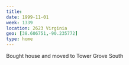 ```yaml
---
title:
date: 1999-11-01
week: 1339
location: 2623 Virginia
geo: [38.606751,-90.235772]
type: home
---
```


Bought house and moved to Tower Grove South
<!--
  using loan program that encouraged middle class purchase in poor census tracts
-->
